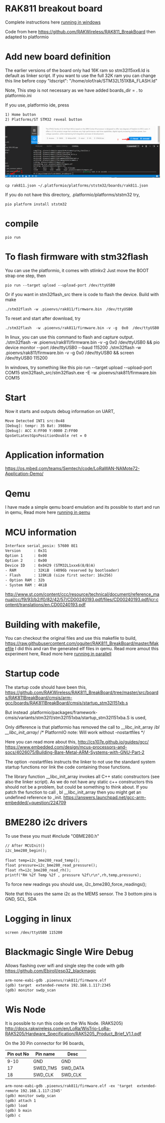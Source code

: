 # RAK811 breakout board

Complete instructions here [running in windows](./WINDOWS.md)

Code from here 
https://github.com/RAKWireless/RAK811_BreakBoard
then adapted to platformio

# Add new board definition

The earlier versions of the board only had 16K ram so stm32l15xx6.ld is default as linker script.
If you want to use the full 32K ram you can change this line before copy
        "ldscript": "/home/olof/rak/STM32L151XBA_FLASH.ld"

Note, This step is not necessary as we have added boards_dir = . to platformio.ini

If you use, platformio ide, press

    1) Home button
    2) Platforms/ST STM32 reveal button

![instruction](instruction.png)
    

    cp rak811.json ~/.platformio/platforms/ststm32/boards/rak811.json

If you do not have this directory, .platformio/platforms/ststm32 try, 
    
    pio platform install ststm32


# compile
    
    pio run


# To flash firmware with  stm32flash

You can use the platformio, it comes with stlinkv2
Just move the BOOT strap one step, then

    pio run --target upload --upload-port /dev/ttyUSB0


Or if you want in stm32flash_src there is code to flash the device. Build with make

    ./stm32flash -w .pioenvs/rak811/firmware.bin  /dev/ttyUSB0
To reset and start after download, try

    ./stm32flash  -w .pioenvs/rak811/firmware.bin -v -g  0x0  /dev/ttyUSB0

In linux, you can use this command to flash and capture output.
    ./stm32flash  -w .pioenvs/rak811/firmware.bin -v -g  0x0  /dev/ttyUSB0 && pio device monitor --port  /dev/ttyUSB0 --baud 115200
    ./stm32flash  -w .pioenvs/rak811/firmware.bin -v -g  0x0  /dev/ttyUSB0 && screen /dev/ttyUSB0 115200

In windows, try something like this
    pio run --target upload --upload-port COM15
    stm32flash_src/stm32flash.exe -E -w .pioenvs/rak811/firmware.bin COM15    

# Start
Now it starts and outputs debug information on UART,

    Move Detected INT1 src:0x48
    [Debug]: tempr: 35 Bat: 3988mv
    [Debug]: ACC X:FF00 Y:0000 Z:FF00
    GpsGetLatestGpsPositionDouble ret = 0


# Application information

https://os.mbed.com/teams/Semtech/code/LoRaWAN-NAMote72-Application-Demo/

# Qemu
I have made a simple qemu board emulation and its possible to start and run in qemu,
Read more here [running in qemu](./QEMU.md)

# MCU information

    Interface serial_posix: 57600 8E1
    Version      : 0x31
    Option 1     : 0x00
    Option 2     : 0x00
    Device ID    : 0x0429 (STM32L1xxx6(8/B)A)
    - RAM        : 32KiB  (4096b reserved by bootloader)
    - Flash      : 128KiB (size first sector: 16x256)
    - Option RAM : 32b
    - System RAM : 4KiB

http://www.st.com/content/ccc/resource/technical/document/reference_manual/cc/f9/93/b2/f0/82/42/57/CD00240193.pdf/files/CD00240193.pdf/jcr:content/translations/en.CD00240193.pdf

# Building with makefile,
You can checkout the original files and use this makefile to build,
https://raw.githubusercontent.com/oguiter/RAK811_BreakBoard/master/Makefile
I did this and ran the generated elf files in qemu.
Read more amout this experiment here,
Read more here [running in parallell](./parallell_run.md)


# Startup code
The startup code should have been this,
https://github.com/RAKWireless/RAK811_BreakBoard/tree/master/src/boards/RAK811BreakBoard/cmsis/arm-gcc/boards/RAK811BreakBoard/cmsis/startup_stm32l151xb.s

But instead
    .platformio/packages/framework-cmsis/variants/stm32l1/stm32l151xba/startup_stm32l151xba.S
is used,

Only difference is that platformio has removed the call to __libc_init_array
    /*bl __libc_init_array*/ /* PlatformIO note: Will work without -nostartfiles */

Here you can read more about this,
http://cs107e.github.io/guides/gcc/
https://www.embedded.com/design/mcus-processors-and-socs/4026075/Building-Bare-Metal-ARM-Systems-with-GNU-Part-2

The option -nostartfiles instructs the linker to not use the standard system startup functions nor link the code containing those functions.

 The library function __libc_init_array invokes all C++ static constructors (see also the linker script).
 As we do not have any static c++ constructors this should not be a problem, but could be something to think about.
 If you patch the function to call , bl __libc_init_array then you might get an undefined reference to _init.
 https://answers.launchpad.net/gcc-arm-embedded/+question/224709

# BME280 i2c drivers

To use these you must 
    #include "OBME280.h"

    // After MCUInit()
    i2c_bme280_begin();

    float temp=i2c_bme280_read_temp();
    float pressure=i2c_bme280_read_pressure();
    float rh=i2c_bme280_read_rh();
    printf("RH %2f Temp %2f , pressure %2f\r\n",rh,temp,pressure);

To force new readings you should use,
    i2c_bme280_force_readings();

Note that this uses the same i2c as the MEMS sensor. The 3 
bottom pins is GND, SCL, SDA

# Logging in linux
    screen /dev/ttyUSB0 115200


# Blackmagic Single Wire Debug

Allows flashing over wifi and single step the code with gdb
https://github.com/Ebiroll/esp32_blackmagic


    arm-none-eabi-gdb .pioenvs/rak811/firmware.elf
    (gdb) target  extended-remote 192.168.1.117:2345
    (gdb) monitor swdp_scan




# Wis Node 

It is possible to run this code on the Wis Node. (RAK5205)
http://docs.rakwireless.com/en/LoRa/WisTrio-LoRa-RAK5205/Hardware_Specification/RAK5205_Product_Brief_V1.1.pdf

On the 30 Pin connector for 96 boards,

Pin out No | Pin name | Desc
-----| ----- | ------
9-10 | GND	|  GND  
17 | SWED_TMS	|  SWD_DATA  
18 | SWD_CLK	|  SWD_CLK


    arm-none-eabi-gdb .pioenvs/rak811/firmware.elf -ex 'target  extended-remote 192.168.1.117:2345'
    (gdb) monitor swdp_scan
    (gdb) attach 1
    (gdb) load
    (gdb) b main
    (gdb) c